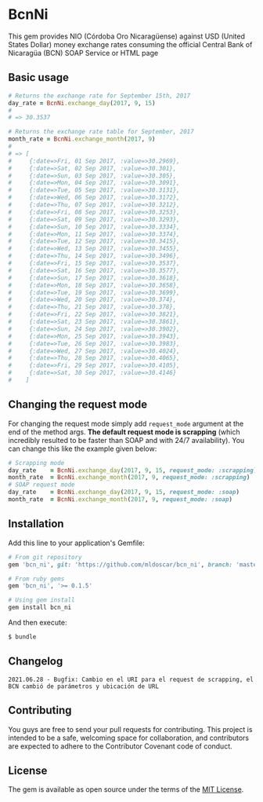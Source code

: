 # BcnNi

This gem provides NIO (Córdoba Oro Nicaragüense) against USD (United States Dollar) money exchange rates consuming the official Central Bank of Nicaragüa (BCN) SOAP Service or HTML page

## Basic usage

```ruby
# Returns the exchange rate for September 15th, 2017
day_rate = BcnNi.exchange_day(2017, 9, 15)
#
# => 30.3537

# Returns the exchange rate table for September, 2017
month_rate = BcnNi.exchange_month(2017, 9)
#
# => [
#     {:date=>Fri, 01 Sep 2017, :value=>30.2969},
#     {:date=>Sat, 02 Sep 2017, :value=>30.301},
#     {:date=>Sun, 03 Sep 2017, :value=>30.305},
#     {:date=>Mon, 04 Sep 2017, :value=>30.3091},
#     {:date=>Tue, 05 Sep 2017, :value=>30.3131},
#     {:date=>Wed, 06 Sep 2017, :value=>30.3172},
#     {:date=>Thu, 07 Sep 2017, :value=>30.3212},
#     {:date=>Fri, 08 Sep 2017, :value=>30.3253},
#     {:date=>Sat, 09 Sep 2017, :value=>30.3293},
#     {:date=>Sun, 10 Sep 2017, :value=>30.3334},
#     {:date=>Mon, 11 Sep 2017, :value=>30.3374},
#     {:date=>Tue, 12 Sep 2017, :value=>30.3415},
#     {:date=>Wed, 13 Sep 2017, :value=>30.3455},
#     {:date=>Thu, 14 Sep 2017, :value=>30.3496},
#     {:date=>Fri, 15 Sep 2017, :value=>30.3537},
#     {:date=>Sat, 16 Sep 2017, :value=>30.3577},
#     {:date=>Sun, 17 Sep 2017, :value=>30.3618},
#     {:date=>Mon, 18 Sep 2017, :value=>30.3658},
#     {:date=>Tue, 19 Sep 2017, :value=>30.3699},
#     {:date=>Wed, 20 Sep 2017, :value=>30.374},
#     {:date=>Thu, 21 Sep 2017, :value=>30.378},
#     {:date=>Fri, 22 Sep 2017, :value=>30.3821},
#     {:date=>Sat, 23 Sep 2017, :value=>30.3861},
#     {:date=>Sun, 24 Sep 2017, :value=>30.3902},
#     {:date=>Mon, 25 Sep 2017, :value=>30.3943},
#     {:date=>Tue, 26 Sep 2017, :value=>30.3983},
#     {:date=>Wed, 27 Sep 2017, :value=>30.4024},
#     {:date=>Thu, 28 Sep 2017, :value=>30.4065},
#     {:date=>Fri, 29 Sep 2017, :value=>30.4105},
#     {:date=>Sat, 30 Sep 2017, :value=>30.4146}
#    ]

```

## Changing the request mode

For changing the request mode simply add `request_mode` argument at the end of the method args. **The default request mode is scrapping** (which incredibly resulted to be faster than SOAP and with 24/7 availability). You can change this like the example given below:

```ruby
# Scrapping mode
day_rate    = BcnNi.exchange_day(2017, 9, 15, request_mode: :scrapping)
month_rate  = BcnNi.exchange_month(2017, 9, request_mode: :scrapping)
# SOAP request mode
day_rate    = BcnNi.exchange_day(2017, 9, 15, request_mode: :soap)
month_rate  = BcnNi.exchange_month(2017, 9, request_mode: :soap)
```

## Installation

Add this line to your application's Gemfile:

```ruby
# From git repository
gem 'bcn_ni', git: 'https://github.com/mldoscar/bcn_ni', branch: 'master'

# From ruby gems
gem 'bcn_ni', '>= 0.1.5'

# Using gem install
gem install bcn_ni
```

And then execute:

```bash
$ bundle
```

## Changelog

```
2021.06.28 - Bugfix: Cambio en el URI para el request de scrapping, el BCN cambió de parámetros y ubicación de URL
```

## Contributing

You guys are free to send your pull requests for contributing. This project is intended to be a safe, welcoming space for collaboration, and contributors are expected to adhere to the Contributor Covenant code of conduct.

## License

The gem is available as open source under the terms of the [MIT License](http://opensource.org/licenses/MIT).
